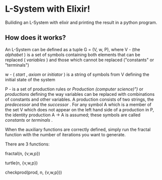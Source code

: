 # L-System with Elixir!

Builiding an L-System with elixir and printing the result in a python program.

## How does it works?

An L-System can be defined as a tuple G = (V, w, P),
where
V - (the  *alphabet* ) is a set of symbols containing both elements that can be replaced ( *variables* ) and those which cannot be replaced ("constants" or "terminals")

w - ( *start* , *axiom* or  *initiator* ) is a string of symbols from V defining the initial state of the system

P - is a set of production rules or *Production (computer science)")* or *productions*
 defining the way variables can be replaced with combinations of
constants and other variables. A production consists of two strings, the
 *predecessor* and the  *successor* . For any symbol A which is a
 member of the set V which does not appear on the left hand side of a
production in P, the identity production A → A is assumed; these symbols
 are called *constants* or  *terminals* .

When the auxiliary functions are correctly defined, simply run the fractal function with the number of iterations you want to generate.

There are 3 functions:

fractal(n, {v,w,p}) 

turtle(n, {v,w,p})

checkprod(prod, n, {v,w,p}))

